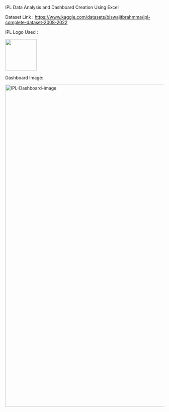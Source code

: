 IPL Data Analysis and Dashboard Creation Using Excel

Dataset Link : https://www.kaggle.com/datasets/biswajitbrahmma/ipl-complete-dataset-2008-2022

IPL Logo Used : 

<img src="https://user-images.githubusercontent.com/72075661/229274729-5f891ef7-7bc6-49af-8c6b-37b86e4810e0.png" data-canonical-src="https://gyazo.com/eb5c5741b6a9a16c692170a41a49c858.png" width="100" height="100" />

Dashboard Image:

<img width="1024" alt="IPL-Dashboard-image" src="https://user-images.githubusercontent.com/72075661/229274295-554f7b1a-0007-4b09-9ea7-c178a9685057.png">
